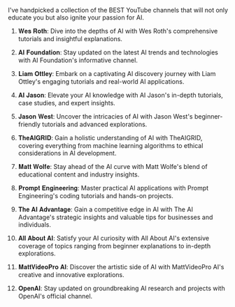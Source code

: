 



I've handpicked a collection of the BEST YouTube channels that will not only educate you but also ignite your passion for AI.

01. 𝐖𝐞𝐬 𝐑𝐨𝐭𝐡: Dive into the depths of AI with Wes Roth's comprehensive tutorials and insightful explanations.

02. 𝐀𝐈 𝐅𝐨𝐮𝐧𝐝𝐚𝐭𝐢𝐨𝐧: Stay updated on the latest AI trends and technologies with AI Foundation's informative channel.

03. 𝐋𝐢𝐚𝐦 𝐎𝐭𝐭𝐥𝐞𝐲: Embark on a captivating AI discovery journey with Liam Ottley's engaging tutorials and real-world AI applications.

04. 𝐀𝐈 𝐉𝐚𝐬𝐨𝐧: Elevate your AI knowledge with AI Jason's in-depth tutorials, case studies, and expert insights.

05. 𝐉𝐚𝐬𝐨𝐧 𝐖𝐞𝐬𝐭: Uncover the intricacies of AI with Jason West's beginner-friendly tutorials and advanced explorations.

06. 𝐓𝐡𝐞𝐀𝐈𝐆𝐑𝐈𝐃: Gain a holistic understanding of AI with TheAIGRID, covering everything from machine learning algorithms to ethical considerations in AI development.

07. 𝐌𝐚𝐭𝐭 𝐖𝐨𝐥𝐟𝐞: Stay ahead of the AI curve with Matt Wolfe's blend of educational content and industry insights.

08. 𝐏𝐫𝐨𝐦𝐩𝐭 𝐄𝐧𝐠𝐢𝐧𝐞𝐞𝐫𝐢𝐧𝐠: Master practical AI applications with Prompt Engineering's coding tutorials and hands-on projects.

09. 𝐓𝐡𝐞 𝐀𝐈 𝐀𝐝𝐯𝐚𝐧𝐭𝐚𝐠𝐞: Gain a competitive edge in AI with The AI Advantage's strategic insights and valuable tips for businesses and individuals.

10. 𝐀𝐥𝐥 𝐀𝐛𝐨𝐮𝐭 𝐀𝐈: Satisfy your AI curiosity with All About AI's extensive coverage of topics ranging from beginner explanations to in-depth explorations.

11. 𝐌𝐚𝐭𝐭𝐕𝐢𝐝𝐞𝐨𝐏𝐫𝐨 𝐀𝐈: Discover the artistic side of AI with MattVideoPro AI's creative and innovative explorations.

12. 𝐎𝐩𝐞𝐧𝐀𝐈: Stay updated on groundbreaking AI research and projects with OpenAI's official channel.